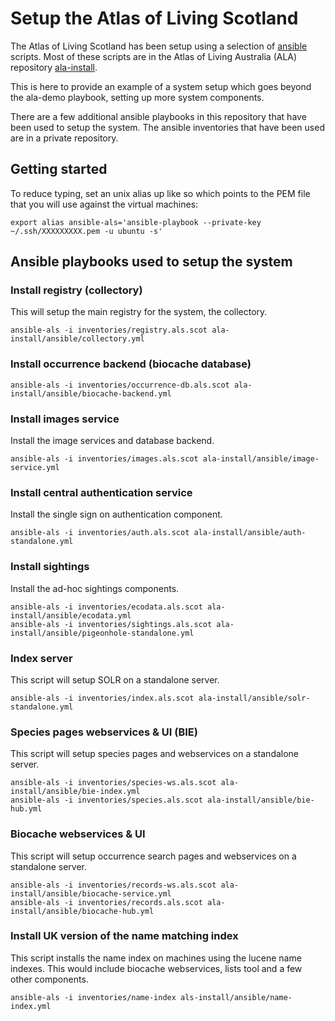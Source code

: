 # Setup the Atlas of Living Scotland

The Atlas of Living Scotland has been setup using a selection of [ansible](http://www.ansible.com/) scripts.
Most of these scripts are in the Atlas of Living Australia (ALA) repository [ala-install](http://github.com/atlasoflivingaustralia/ala-install).

This is here to provide an example of a system setup which goes beyond the ala-demo playbook, setting up more system components. 

There are a few additional ansible playbooks in this repository that have been used to setup the system.
The ansible inventories that have been used are in a private repository.


## Getting started

To reduce typing, set an unix alias up like so which points to the PEM file that you will use against the virtual machines:

```
export alias ansible-als='ansible-playbook --private-key ~/.ssh/XXXXXXXXX.pem -u ubuntu -s'
```

## Ansible playbooks used to setup the system

### Install registry (collectory)

This will setup the main registry for the system, the collectory.

```
ansible-als -i inventories/registry.als.scot ala-install/ansible/collectory.yml
```

### Install occurrence backend (biocache database)

```
ansible-als -i inventories/occurrence-db.als.scot ala-install/ansible/biocache-backend.yml
```

### Install images service

Install the image services and database backend.

```
ansible-als -i inventories/images.als.scot ala-install/ansible/image-service.yml
```

### Install central authentication service

Install the single sign on authentication component.

```
ansible-als -i inventories/auth.als.scot ala-install/ansible/auth-standalone.yml
```

### Install sightings

Install the ad-hoc sightings components.

```
ansible-als -i inventories/ecodata.als.scot ala-install/ansible/ecodata.yml 
ansible-als -i inventories/sightings.als.scot ala-install/ansible/pigeonhole-standalone.yml 
```

### Index server

This script will setup SOLR on a standalone server.

```
ansible-als -i inventories/index.als.scot ala-install/ansible/solr-standalone.yml 
```

### Species pages webservices & UI (BIE)

This script will setup species pages and webservices on a standalone server.

```
ansible-als -i inventories/species-ws.als.scot ala-install/ansible/bie-index.yml 
ansible-als -i inventories/species.als.scot ala-install/ansible/bie-hub.yml 
```

### Biocache webservices & UI

This script will setup occurrence search pages and webservices on a standalone server.
```
ansible-als -i inventories/records-ws.als.scot ala-install/ansible/biocache-service.yml 
ansible-als -i inventories/records.als.scot ala-install/ansible/biocache-hub.yml 
```

### Install UK version of the name matching index

This script installs the name index on machines using the lucene name indexes. This would include biocache webservices, lists tool and a few other components.

```
ansible-als -i inventories/name-index als-install/ansible/name-index.yml 
```
